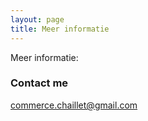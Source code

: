 ```yaml
---
layout: page
title: Meer informatie
---
```


Meer informatie:


### Contact me

[commerce.chaillet@gmail.com](mailto:commerce.chaillet@gmail.com)
